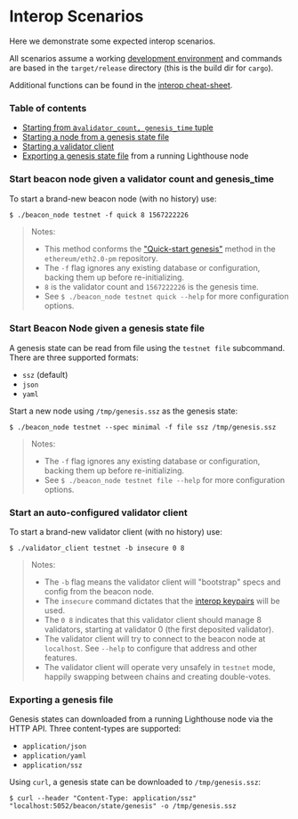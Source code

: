 # Interop Scenarios

Here we demonstrate some expected interop scenarios.

All scenarios assume a working [development environment](./setup.md) and
commands are based in the `target/release` directory (this is the build dir for
`cargo`).

Additional functions can be found in the [interop
cheat-sheet](./interop-cheat-sheet.md).

### Table of contents

- [Starting from a`validator_count, genesis_time` tuple](#quick-start)
- [Starting a node from a genesis state file](#state-file)
- [Starting a validator client](#val-client)
- [Exporting a genesis state file](#export) from a running Lighthouse
	node


<a name="quick-start"></a>
### Start beacon node given a validator count and genesis_time


To start a brand-new beacon node (with no history) use:

```
$ ./beacon_node testnet -f quick 8 1567222226
```
> Notes:
>
> - This method conforms the ["Quick-start
genesis"](https://github.com/ethereum/eth2.0-pm/tree/6e41fcf383ebeb5125938850d8e9b4e9888389b4/interop/mocked_start#quick-start-genesis)
method in the `ethereum/eth2.0-pm` repository.
> - The `-f` flag ignores any existing database or configuration, backing them
>   up before re-initializing.
> - `8` is the validator count and `1567222226` is the genesis time.
> - See `$ ./beacon_node testnet quick --help` for more configuration options.

<a name="state-file"></a>
### Start Beacon Node given a genesis state file

A genesis state can be read from file using the `testnet file` subcommand.
There are three supported formats:

- `ssz` (default)
- `json`
- `yaml`

Start a new node using `/tmp/genesis.ssz` as the genesis state:

```
$ ./beacon_node testnet --spec minimal -f file ssz /tmp/genesis.ssz
```

> Notes:
>
> - The `-f` flag ignores any existing database or configuration, backing them
>   up before re-initializing.
> - See `$ ./beacon_node testnet file --help` for more configuration options.

<a name="val-client"></a>
### Start an auto-configured validator client

To start a brand-new validator client (with no history) use:

```
$ ./validator_client testnet -b insecure 0 8
```

> Notes:
>
> - The `-b` flag means the validator client will "bootstrap" specs and config
>   from the beacon node.
> - The `insecure` command dictates that the [interop keypairs](https://github.com/ethereum/eth2.0-pm/tree/6e41fcf383ebeb5125938850d8e9b4e9888389b4/interop/mocked_start#pubkeyprivkey-generation)
>   will be used.
> - The `0 8` indicates that this validator client should manage 8 validators,
>   starting at validator 0 (the first deposited validator).
> - The validator client will try to connect to the beacon node at `localhost`.
>   See `--help` to configure that address and other features.
> - The validator client will operate very unsafely in `testnet` mode, happily
>   swapping between chains and creating double-votes.

<a name="export"></a>
### Exporting a genesis file

Genesis states can downloaded from a running Lighthouse node via the HTTP API. Three content-types are supported:

- `application/json`
- `application/yaml`
- `application/ssz`

Using `curl`, a genesis state can be downloaded to `/tmp/genesis.ssz`:

```
$ curl --header "Content-Type: application/ssz" "localhost:5052/beacon/state/genesis" -o /tmp/genesis.ssz
```
